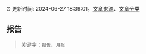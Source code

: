 :alarm_clock: 更新时间: 2024-06-27 18:39:01。[文章来源](/README.md)、[文章分类](/TAGS.md)

## 报告


> 关键字：`报告`、`月报`



